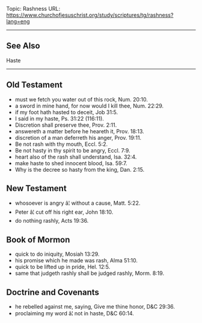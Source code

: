 Topic: Rashness
URL: https://www.churchofjesuschrist.org/study/scriptures/tg/rashness?lang=eng

---

## See Also

Haste

---

## Old Testament

- must we fetch you water out of this rock, Num. 20:10.
- a sword in mine hand, for now would I kill thee, Num. 22:29.
- if my foot hath hasted to deceit, Job 31:5.
- I said in my haste, Ps. 31:22 (116:11).
- Discretion shall preserve thee, Prov. 2:11.
- answereth a matter before he heareth it, Prov. 18:13.
- discretion of a man deferreth his anger, Prov. 19:11.
- Be not rash with thy mouth, Eccl. 5:2.
- Be not hasty in thy spirit to be angry, Eccl. 7:9.
- heart also of the rash shall understand, Isa. 32:4.
- make haste to shed innocent blood, Isa. 59:7.
- Why is the decree so hasty from the king, Dan. 2:15.

## New Testament

- whosoever is angry â¦ without a cause, Matt. 5:22.
- Peter â¦ cut off his right ear, John 18:10.
- do nothing rashly, Acts 19:36.

## Book of Mormon

- quick to do iniquity, Mosiah 13:29.
- his promise which he made was rash, Alma 51:10.
- quick to be lifted up in pride, Hel. 12:5.
- same that judgeth rashly shall be judged rashly, Morm. 8:19.

## Doctrine and Covenants

- he rebelled against me, saying, Give me thine honor, D&C 29:36.
- proclaiming my word â¦ not in haste, D&C 60:14.

